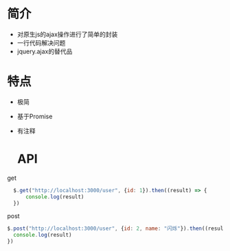 #  简介

- 对原生js的ajax操作进行了简单的封装
- 一行代码解决问题
- jquery.ajax的替代品

# 特点

- 极简

- 基于Promise

- 有注释

  # API

get

```js
  $.get("http://localhost:3000/user", {id: 1}).then((result) => {
      console.log(result)
  })
```
post

  ```js
$.post("http://localhost:3000/user", {id: 2, name: "闪烁"}).then((result) => {
    console.log(result)
})
  ```